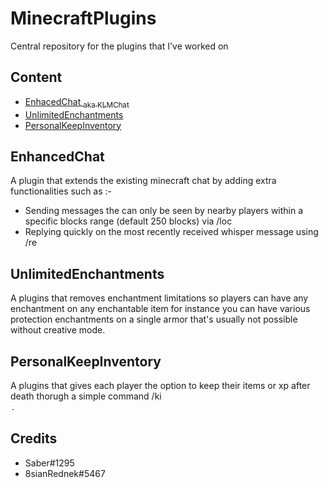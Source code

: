 # MinecraftPlugins
Central repository for the plugins that I've worked on

## Content
- [EnhacedChat <sub> aka KLMChat </sub>](#enhancedchat)
- [UnlimitedEnchantments](#unlimitedenchantments)
- [PersonalKeepInventory](#PersonalKeepInventory)

## EnhancedChat

A plugin that extends the existing minecraft chat by adding extra functionalities such as :-
- Sending messages the can only be seen by nearby players within a specific blocks range (default 250 blocks) via /loc <message> 
- Replying quickly on the most recently received whisper message using /re <message>

## UnlimitedEnchantments
A plugins that removes enchantment limitations so players can have any enchantment on any enchantable item for instance you can have various protection enchantments on a single armor that's usually not possible without creative mode.

## PersonalKeepInventory
A plugins that gives each player the option to keep their items or xp after death thorugh a simple command /ki <option>.

## Credits
+ Saber#1295
+ 8sianRednek#5467
